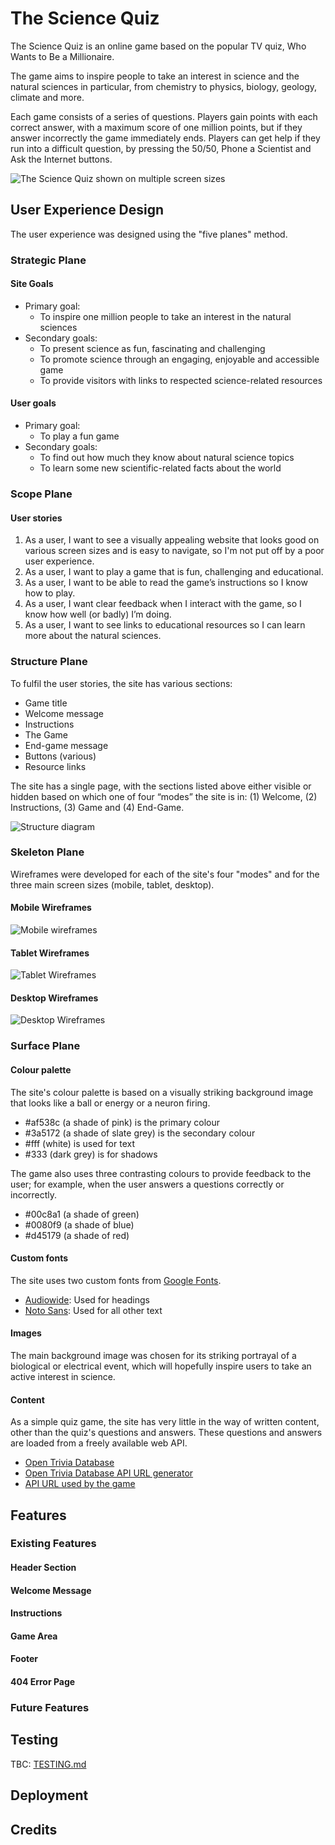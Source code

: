 # The Science Quiz

The Science Quiz is an online game based on the popular TV quiz, Who Wants to Be a Millionaire.

The game aims to inspire people to take an interest in science and the natural sciences in particular, from chemistry to physics, biology, geology, climate and more.

Each game consists of a series of questions. Players gain points with each correct answer, with a maximum score of one million points, but if they answer incorrectly the game immediately ends. Players can get help if they run into a difficult question, by pressing the 50/50, Phone a Scientist and Ask the Internet buttons.

![The Science Quiz shown on multiple screen sizes](/docs/responsive-screenshots.png)

## User Experience Design

The user experience was designed using the "five planes" method.

### Strategic Plane

#### Site Goals

- Primary goal:
  - To inspire one million people to take an interest in the natural sciences
- Secondary goals:
  - To present science as fun, fascinating and challenging
  - To promote science through an engaging, enjoyable and accessible game
  - To provide visitors with links to respected science-related resources

#### User goals

- Primary goal:
  - To play a fun game
- Secondary goals:
  - To find out how much they know about natural science topics
  - To learn some new scientific-related facts about the world

### Scope Plane

#### User stories

1. As a user, I want to see a visually appealing website that looks good on various screen sizes and is easy to navigate, so I'm not put off by a poor user experience.
1. As a user, I want to play a game that is fun, challenging and educational.
1. As a user, I want to be able to read the game’s instructions so I know how to play.
1. As a user, I want clear feedback when I interact with the game, so I know how well (or badly) I’m doing.
1. As a user, I want to see links to educational resources so I can learn more about the natural sciences.

### Structure Plane

To fulfil the user stories, the site has various sections:

- Game title
- Welcome message
- Instructions
- The Game
- End-game message
- Buttons (various)
- Resource links

The site has a single page, with the sections listed above either visible or hidden based on which one of four “modes” the site is in: (1) Welcome, (2) Instructions, (3) Game and (4) End-Game.

![Structure diagram](docs/structure-diagram.png)

### Skeleton Plane

Wireframes were developed for each of the site's four "modes" and for the three main screen sizes (mobile, tablet, desktop).

#### Mobile Wireframes

![Mobile wireframes](docs/wireframes/mobile-wireframes.png)

#### Tablet Wireframes

![Tablet Wireframes](docs/wireframes/tablet-wireframes.png)

#### Desktop Wireframes

![Desktop Wireframes](docs/wireframes/desktop-wireframes.png)

### Surface Plane

#### Colour palette

The site's colour palette is based on a visually striking background image that looks like a ball or energy or a neuron firing.

- #af538c (a shade of pink) is the primary colour
- #3a5172 (a shade of slate grey) is the secondary colour
- #fff (white) is used for text
- #333 (dark grey) is for shadows

The game also uses three contrasting colours to provide feedback to the user; for example, when the user answers a questions correctly or incorrectly.

- #00c8a1 (a shade of green)
- #0080f9 (a shade of blue)
- #d45179 (a shade of red)

#### Custom fonts

The site uses two custom fonts from [Google Fonts](https://fonts.google.com/).

- [Audiowide](https://fonts.google.com/specimen/Audiowide): Used for headings
- [Noto Sans](https://fonts.google.com/noto/specimen/Noto+Sans): Used for all other text

#### Images

The main background image was chosen for its striking portrayal of a biological or electrical event, which will hopefully inspire users to take an active interest in science.

#### Content

As a simple quiz game, the site has very little in the way of written content, other than the quiz's questions and answers. These questions and answers are loaded from a freely available web API.

- [Open Trivia Database](https://opentdb.com/)
- [Open Trivia Database API URL generator](https://opentdb.com/api_config.php)
- [API URL used by the game](https://opentdb.com/api.php?amount=10&category=17&difficulty=easy&type=multiple)

## Features

### Existing Features

#### Header Section

#### Welcome Message

#### Instructions

#### Game Area

#### Footer

#### 404 Error Page

### Future Features

## Testing

TBC: [TESTING.md](TESTING.md)

## Deployment

## Credits